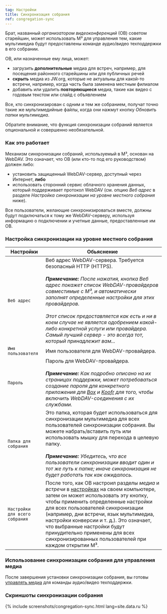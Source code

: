 ```yaml
---
tag: Настройки
title: Синхронизация собрания
ref: congregation-sync
---
```


Брат, названный *организатором видеоконференций* (ОВ) советом старейшин, может использовать M³ для управления тем, какие мультимедиа будут предоставлены команде аудио/видео техподдержки в его собрании.

ОВ, или назначенные ему лица, может:

- загрузить **дополнительные** медиа для встреч, например, для посещения районного старейшины или для публичных речей
- **скрыть** медиа из JW.org, которые не актуальны для какой-то встречи, например, когда часть была заменена местным филиалом
- добавить или удалить **повторяющиеся** медиа, такие как видео с годовым текстом или слайд с объявлением

Все, кто синхронизирован с одним и тем же собранием, получат точно такие же мультимедийные файлы, когда они нажмут кнопку *Обновить папки мультимедиа*.

Обратите внимание, что функция синхронизации собраний является опциональной и совершенно необязательной.

### Как это работает

Механизм синхронизации собраний, используемый в M³, основан на WebDAV. Это означает, что ОВ (или кто-то под его руководством) должен либо:

- установить защищенный WebDAV-сервер, доступный через Интернет, **либо**
- использовать сторонний сервис облачного хранения данных, который поддерживает протокол WebDAV (см. опцию *Веб адрес* в разделе *Настройка синхронизации на уровне местного собрания* ниже).

Все пользователи, желающие синхронизироваться вместе, должны будут подключаться к тому же WebDAV-серверу, используя информацию о подключении и учетные данные, предоставленные им ОВ.

### Настройка синхронизации на уровне местного собрания

| Настройки                      | Обьяснение                                                                                                                                                                                                                                                                                                                                                                                                                                                                      |
| ------------------------------ | ------------------------------------------------------------------------------------------------------------------------------------------------------------------------------------------------------------------------------------------------------------------------------------------------------------------------------------------------------------------------------------------------------------------------------------------------------------------------------- |
| `Веб адрес`                    | Веб адрес WebDAV-сервера. Требуется безопасный HTTP (HTTPS). <br><br> ***Примечание:** После нажатия, кнопка Веб адрес покажет список WebDAV-провайдеров совместимые с M³, и автоматически заполнят определенные настройки для этих провайдеров. <br><br> Этот список предоставляется как есть и ни в коем случае не является одобрением какой-либо конкретной услуги или провайдера. Самый лучший сервер - это всегда тот, который принадлежит вам...* |
| `Имя пользователя`             | Имя пользователя для WebDAV-провайдера.                                                                                                                                                                                                                                                                                                                                                                                                                                         |
| `Пароль`                       | Пароль для WebDAV-провайдера. <br><br> ***Примечание:** Как подробно описано на их страницах поддержки, может потребоваться создание пароля для конкретного приложения для [Box](https://support.box.com/hc/en-us/articles/360043696414-WebDAV-with-Box) и [Koofr](https://koofr.eu/help/koofr_with_webdav/how-do-i-connect-a-service-to-koofr-through-webdav/) для того, чтобы включить WebDAV-соединения с их службами.*                                          |
| `Папка для собрания`           | Это папка, которая будет использоваться для синхронизации мультимедиа для всех пользователей синхронизации собрания. Вы можете набрать/вставить путь или использовать мышку для перехода в целевую папку. <br><br> ***Примечание:** Убедитесь, что все пользователи синхронизации вводит один и тот же путь к папке; иначе синхронизация не будет работать так как ожидалось.*                                                                                      |
| `Настройки для всего собрания` | После того, как ОВ настроил разделы *медиа* и *встречи* в [настройках]({{page.lang}}/#configuration) на своем компьютере, затем он может использовать эту кнопку, чтобы применить определенные настройки для всех пользователей синхронизации (например, дни встречи, язык мультимедиа, настройки конверсии и т. д.). Это означает, что выбранные настройки будут принудительно применены для всех синхронизированных пользователей при каждом открытии M³.                     |

### Использование синхронизации собрания для управления медиа

После завершения установки синхронизации собрания, вы готовы [управлять медиа]({{page.lang}}/#manage-media) для команды аудио/видео техподдержки.

### Скриншоты синхронизации собрания

{% include screenshots/congregation-sync.html lang=site.data.ru %}
